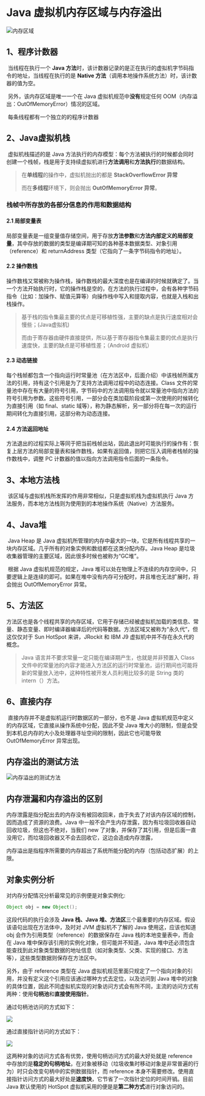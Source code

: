 # Java 虚拟机内存区域与内存溢出

![内存区域](./img/jvmdata.png)

## 1、程序计数器

​	当线程在执行一个 **Java 方法**时，该计数器记录的是正在执行的虚拟机字节码指令的地址，当线程在执行的是 **Native 方法**（调用本地操作系统方法）时，该计数器的值为空。

​	另外，该内存区域是唯一一个在 Java 虚拟机规范中**没有**规定任何 OOM（内存溢出：OutOfMemoryError）情况的区域。

​	每条线程都有一个独立的的程序计数器

## 2、Java虚拟机栈

​	虚拟机栈描述的是 Java 方法执行的内存模型：每个方法被执行的时候都会同时创建一个栈帧，栈是用于支持续虚拟机进行**方法调用**和**方法执行**的数据结构。

>  在**单线程**的操作中，虚拟机抛出的都是 **StackOverflowError 异常**
>
> 而在**多线程**环境下，则会抛出 **OutOfMemoryError 异常**。

### **栈帧中所存放的各部分信息的作用和数据结构**

#### 2.1 局部变量表

​	局部变量表是一组变量值存储空间，用于存放**方法参数**和**方法内部定义的局部变量**，其中存放的数据的类型是编译期可知的各种基本数据类型、对象引用（reference）和 returnAddress 类型（它指向了一条字节码指令的地址）。

#### 2.2 操作数栈

​	操作数栈又常被称为操作栈，操作数栈的最大深度也是在编译的时候就确定了。当一个方法开始执行时，它的操作栈是空的，在方法的执行过程中，会有各种字节码指令（比如：加操作、赋值元算等）向操作栈中写入和提取内容，也就是入栈和出栈操作。

> 基于栈的指令集最主要的优点是可移植性强，主要的缺点是执行速度相对会慢些；(Java虚拟机)
>
> 而由于寄存器由硬件直接提供，所以基于寄存器指令集最主要的优点是执行速度快，主要的缺点是可移植性差；（Android 虚拟机）

#### 2.3 动态链接

​	每个栈帧都包含一个指向运行时常量池（在方法区中，后面介绍）中该栈帧所属方法的引用，持有这个引用是为了支持方法调用过程中的动态连接。Class 文件的常量池中存在有大量的符号引用，字节码中的方法调用指令就以常量池中指向方法的符号引用为参数。这些符号引用，一部分会在类加载阶段或第一次使用的时候转化为直接引用（如 final、static 域等），称为静态解析，另一部分将在每一次的运行期间转化为直接引用，这部分称为动态连接。

#### 2.4 方法返回地址

​	方法退出的过程实际上等同于把当前栈帧出站，因此退出时可能执行的操作有：恢复上层方法的局部变量表和操作数栈，如果有返回值，则把它压入调用者栈帧的操作数栈中，调整 PC 计数器的值以指向方法调用指令后面的一条指令。

## 3、本地方法栈

​	该区域与虚拟机栈所发挥的作用非常相似，只是虚拟机栈为虚拟机执行 Java 方法服务，而本地方法栈则为使用到的本地操作系统（Native）方法服务。

## 4、Java堆

​	Java Heap 是 Java 虚拟机所管理的内存中最大的一块，它是所有线程共享的一块内存区域。几乎所有的对象实例和数组都在这类分配内存。Java Heap 是垃圾收集器管理的主要区域，因此很多时候也被称为“GC堆”。

​	根据 Java 虚拟机规范的规定，Java 堆可以处在物理上不连续的内存空间中，只要逻辑上是连续的即可。如果在堆中没有内存可分配时，并且堆也无法扩展时，将会抛出 OutOfMemoryError 异常。

## 5、方法区

​	方法区也是各个线程共享的内存区域，它用于存储已经被虚拟机加载的类信息、常量、静态变量、即时编译器编译后的代码等数据。方法区域又被称为“永久代”，但这仅仅对于 Sun HotSpot 来讲，JRockit 和 IBM J9 虚拟机中并不存在永久代的概念。

> Java 语言并不要求常量一定只能在编译期产生，也就是并非预置入 Class 文件中的常量池的内容才能进入方法区的运行时常量池，运行期间也可能将新的常量放入池中，这种特性被开发人员利用比较多的是 String 类的 intern（）方法。

## 6、直接内存

​	直接内存并不是虚拟机运行时数据区的一部分，也不是 Java 虚拟机规范中定义的内存区域，它直接从操作系统中分配，因此不受 Java 堆大小的限制，但是会受到本机总内存的大小及处理器寻址空间的限制，因此它也可能导致 OutOfMemoryError 异常出现。

## 内存溢出的测试方法

![内存溢出的测试方法](./img/overflow.md.png)

## 内存泄漏和内存溢出的区别

​	内存泄露是指分配出去的内存没有被回收回来，由于失去了对该内存区域的控制，因而造成了资源的浪费。Java 中一般不会产生内存泄露，因为有垃圾回收器自动回收垃圾，但这也不绝对，当我们 new 了对象，并保存了其引用，但是后面一直没用它，而垃圾回收器又不会去回收它，这边会造成内存泄露，

​	内存溢出是指程序所需要的内存超出了系统所能分配的内存（包括动态扩展）的上限。

## 对象实例分析

对内存分配情况分析最常见的示例便是对象实例化:

```java
Object obj = new Object();
```

这段代码的执行会涉及 **Java 栈、Java 堆、方法区**三个最重要的内存区域。假设该语句出现在方法体中，及时对 JVM 虚拟机不了解的 Java 使用这，应该也知道 obj 会作为引用类型（reference）的数据保存在 Java 栈的本地变量表中，而会在 Java 堆中保存该引用的实例化对象，但可能并不知道，Java 堆中还必须包含能查找到此对象类型数据的地址信息（如对象类型、父类、实现的接口、方法等），这些类型数据则保存在方法区中。

另外，由于 reference 类型在 Java 虚拟机规范里面只规定了一个指向对象的引用，并没有定义这个引用应该通过哪种方式去定位，以及访问到 Java 堆中的对象的具体位置，因此不同虚拟机实现的对象访问方式会有所不同，主流的访问方式有两种：使用**句柄池**和**直接使用指针**。

通过句柄池访问的方式如下：

![](./img/javastack.png)

通过直接指针访问的方式如下：

![](./img/javastack1.png)

这两种对象的访问方式各有优势，使用句柄访问方式的最大好处就是 reference 中存放的是**稳定的句柄地址**，在对象被移动（垃圾收集时移动对象是非常普遍的行为）时只会改变句柄中的实例数据指针，而 reference 本身不需要修改。使用直接指针访问方式的最大好处是**速度快**，它节省了一次指针定位的时间开销。目前 Java 默认使用的 HotSpot 虚拟机采用的便是是**第二种方式**进行对象访问的。
